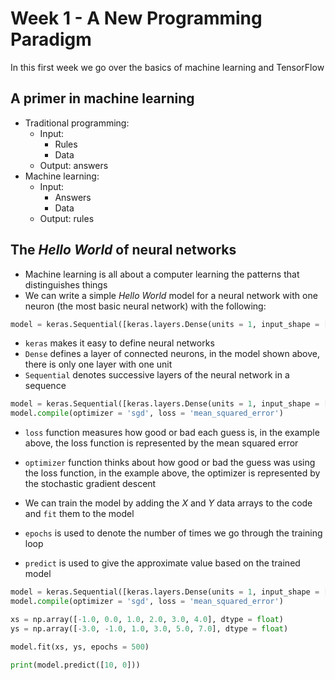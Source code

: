 # Week 1 - A New Programming Paradigm

In this first week we go over the basics of machine learning and TensorFlow

## A primer in machine learning

- Traditional programming:
  - Input:
    - Rules
    - Data
  - Output: answers
- Machine learning:
  - Input:
    - Answers
    - Data
  - Output: rules

## The _Hello World_ of neural networks

- Machine learning is all about a computer learning the patterns that distinguishes things
- We can write a simple _Hello World_ model for a neural network with one neuron (the most basic neural network) with the following:

```python
model = keras.Sequential([keras.layers.Dense(units = 1, input_shape = [1])])
```

- `keras` makes it easy to define neural networks
- `Dense` defines a layer of connected neurons, in the model shown above, there is only one layer with one unit
- `Sequential` denotes successive layers of the neural network in a sequence

```python
model = keras.Sequential([keras.layers.Dense(units = 1, input_shape = [1])])
model.compile(optimizer = 'sgd', loss = 'mean_squared_error')
```

- `loss` function measures how good or bad each guess is, in the example above, the loss function is represented by the mean squared error
- `optimizer` function thinks about how good or bad the guess was using the loss function, in the example above, the optimizer is represented by the stochastic gradient descent

- We can train the model by adding the _X_ and _Y_ data arrays to the code and `fit` them to the model
- `epochs` is used to denote the number of times we go through the training loop
- `predict` is used to give the approximate value based on the trained model

```python
model = keras.Sequential([keras.layers.Dense(units = 1, input_shape = [1])])
model.compile(optimizer = 'sgd', loss = 'mean_squared_error')

xs = np.array([-1.0, 0.0, 1.0, 2.0, 3.0, 4.0], dtype = float)
ys = np.array([-3.0, -1.0, 1.0, 3.0, 5.0, 7.0], dtype = float)

model.fit(xs, ys, epochs = 500)

print(model.predict([10, 0]))
```
